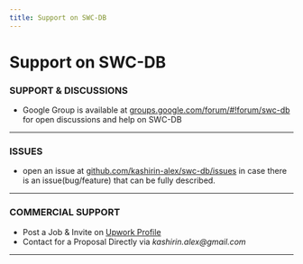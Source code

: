 ```yaml
---
title: Support on SWC-DB
---
```



# Support on SWC-DB



### SUPPORT & DISCUSSIONS
* Google Group is available at [groups.google.com/forum/#!forum/swc-db](https://groups.google.com/forum/#!forum/swc-db) for open discussions and help on SWC-DB

***



### ISSUES
* open an issue at [github.com/kashirin-alex/swc-db/issues](https://github.com/kashirin-alex/swc-db/issues) in case there is an issue(bug/feature) that can be fully described.

***



### COMMERCIAL SUPPORT
* Post a Job & Invite on [Upwork Profile](https://www.upwork.com/o/profiles/users/~016a24b743cc810aea/?s=1031626811434844160)
* Contact for a Proposal Directly via _kashirin.alex@gmail.com_

***
